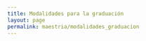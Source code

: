 ```yaml
---
title: Modalidades para la graduación
layout: page
permalink: maestria/modalidades_graduacion
---
```



